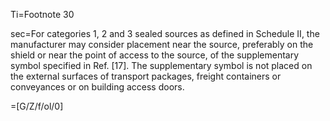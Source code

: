Ti=Footnote 30

sec=For categories 1, 2 and 3 sealed sources as defined in Schedule II, the manufacturer may consider placement near the source, preferably on the shield or near the point of access to the source, of the supplementary symbol specified in Ref. [17]. The supplementary symbol is not placed on the external surfaces of transport packages, freight containers or conveyances or on building access doors.

=[G/Z/f/ol/0]
